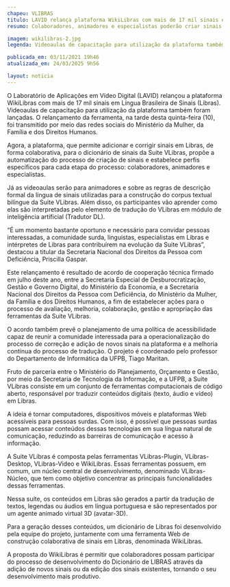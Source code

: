 ```yaml
---
chapeu: VLIBRAS
titulo: LAVID relança plataforma WikiLibras com mais de 17 mil sinais em Língua Brasileira de Sinais
resumo: Colaboradores, animadores e especialistas poderão criar sinais de modo automatizado.

imagem: wikilibras-2.jpg
legenda: Videoaulas de capacitação para utilização da plataforma também foram lançadas.

publicada_em: 03/11/2021 19h46
atualizada_em: 24/03/2025 9h56

layout: noticia
---
```


O Laboratório de Aplicações em Vídeo Digital (LAVID) relançou a plataforma WikiLibras com mais de 17 mil sinais em Língua Brasileira de Sinais (Libras). Videoaulas de capacitação para utilização da plataforma também foram lançadas. O relançamento da ferramenta, na tarde desta quinta-feira (10), foi transmitido por meio das redes sociais do Ministério da Mulher, da Família e dos Direitos Humanos.

Agora, a plataforma, que permite adicionar e corrigir sinais em Libras, de forma colaborativa, para o dicionário de sinais da Suite VLibras, propõe a automatização do processo de criação de sinais e estabelece perfis específicos para cada etapa do processo: colaboradores, animadores e especialistas.

Já as videoaulas serão para animadores e sobre as regras de descrição formal da língua de sinais utilizadas para a construção do corpus textual bilíngue da Suite VLibras. Além disso, os participantes vão aprender como elas são interpretadas pelo elemento de tradução do VLibras em módulo de inteligência artificial (Tradutor DL).

“É um momento bastante oportuno e necessário para convidar pessoas interessadas, a comunidade surda, linguistas, especialistas em Libras e intérpretes de Libras para contribuírem na evolução da Suite VLibras”, destacou a titular da Secretaria Nacional dos Direitos da Pessoa com Deficiência, Priscilla Gaspar.

Este relançamento é resultado de acordo de cooperação técnica firmado em julho deste ano, entre a Secretaria Especial de Desburocratização, Gestão e Governo Digital, do Ministério da Economia, e a Secretaria Nacional dos Direitos da Pessoa com Deficiência, do Ministério da Mulher, da Família e dos Direitos Humanos, a fim de estabelecer ações para o processo de avaliação, melhoria, colaboração, gestão e apropriação das ferramentas da Suite VLibras.

O acordo também prevê o planejamento de uma política de acessibilidade capaz de reunir a comunidade interessada para a operacionalização do processo de correção e adição de novos sinais na plataforma e a melhoria contínua do processo de tradução. O projeto é coordenado pelo professor do Departamento de Informática da UFPB, Tiago Maritan.

Fruto de parceria entre o Ministério do Planejamento, Orçamento e Gestão, por meio da Secretaria de Tecnologia da Informação, e a UFPB, a Suite VLibras consiste em um conjunto de ferramentas computacionais de código aberto, responsável por traduzir conteúdos digitais (texto, áudio e vídeo) em Libras.

A ideia é tornar computadores, dispositivos móveis e plataformas Web acessíveis para pessoas surdas. Com isso, é possível que pessoas surdas possam acessar conteúdos dessas tecnologias em sua língua natural de comunicação, reduzindo as barreiras de comunicação e acesso à informação.

A Suite VLibras é composta pelas ferramentas VLibras-Plugin, VLibras-Desktop, VLibras-Video e WikiLibras. Essas ferramentas possuem, em comum, um núcleo central de desenvolvimento, denominado VLibras-Núcleo, que tem como objetivo concentrar as principais funcionalidades dessas ferramentas.

Nessa suíte, os conteúdos em Libras são gerados a partir da tradução de textos, legendas ou áudios em língua portuguesa e são representados por um agente animado virtual 3D (avatar-3D).

Para a geração desses conteúdos, um dicionário de Libras foi desenvolvido pela equipe do projeto, juntamente com uma ferramenta Web de construção colaborativa de sinais em Libras, denominada WikiLibras.

A proposta do WikiLibras é permitir que colaboradores possam participar do processo de desenvolvimento do Dicionário de LIBRAS através da adição de novos sinais ou da edição dos sinais existentes, tornando o seu desenvolvimento mais produtivo.